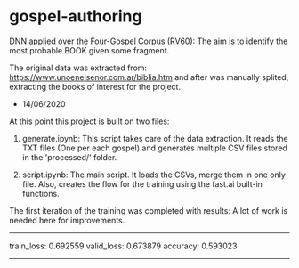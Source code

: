 # gospel-authoring
DNN applied over the Four-Gospel Corpus (RV60): The aim is to identify the most probable BOOK given some fragment.

The original data was extracted from: https://www.unoenelsenor.com.ar/biblia.htm and after was manually splited, extracting the books of interest for the project.

- 14/06/2020

At this point this project is built on two files:

1. generate.ipynb: This script takes care of the data extraction. It reads the TXT files (One per each gospel) and generates multiple CSV files stored in the 'processed/' folder. 

2. script.ipynb: The main script. It loads the CSVs, merge them in one only file. Also, creates the flow for the training using the fast.ai built-in functions. 

The first iteration of the training was completed with results:
A lot of work is needed here for improvements.
_______________________________
train_loss: 0.692559
valid_loss: 0.673879
accuracy: 0.593023
_______________________________
